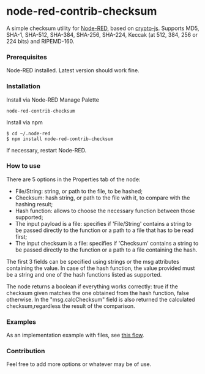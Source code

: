# node-red-contrib-checksum

A simple checksum utility for [Node-RED](https://nodered.org/), based on [crypto-js](https://www.npmjs.com/package/crypto-js). Supports MD5, SHA-1, SHA-512, SHA-384, SHA-256, SHA-224, Keccak (at 512, 384, 256 or 224 bits) and RIPEMD-160.


### Prerequisites

Node-RED installed. Latest version should work fine.


### Installation
 
Install via Node-RED Manage Palette

```
node-red-contrib-checksum
```

Install via npm

```shell
$ cd ~/.node-red
$ npm install node-red-contrib-checksum
```

If necessary, restart Node-RED.


### How to use

There are 5 options in the Properties tab of the node:
- File/String: string, or path to the file, to be hashed;
- Checksum: hash string, or path to the file with it, to compare with the hashing result;
- Hash function: allows to choose the necessary function between those supported;
- The input payload is a file: specifies if 'File/String' contains a string to be passed directly to the function or a path to a file that has to be read first;
- The input checksum is a file: specifies if 'Checksum' contains a string to be passed directly to the function or a path to a file containing the hash.

The first 3 fields can be specified using strings or the msg attributes containing the value. In case of the hash function, the value provided must be a string and one of the hash functions listed as supported.

The node returns a boolean if everything works correctly: true if the checksum given matches the one obtained from the hash function, false otherwise. In the "msg.calcChecksum" field is also returned the calculated checksum,regardless the result of the comparison.


### Examples

As an implementation example with files, see [this flow](https://flows.nodered.org/flow/33b68d640eac3e9a4a29441285a6f4ea).


### Contribution

Feel free to add more options or whatever may be of use.
